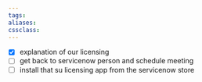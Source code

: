 ```yaml
---
tags:
aliases:
cssclass:
---
```


- [x] explanation of our licensing 
- [ ] get back to servicenow person and schedule meeting 
- [ ] install that su licensing app from the servicenow store